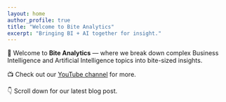 ```yaml
---
layout: home
author_profile: true
title: "Welcome to Bite Analytics"
excerpt: "Bringing BI + AI together for insight."
---
```


🎉 Welcome to **Bite Analytics** — where we break down complex Business Intelligence and Artificial Intelligence topics into bite-sized insights.

📺 Check out our [YouTube channel](https://youtube.com) for more.

👇 Scroll down for our latest blog post.
